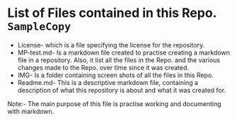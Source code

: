 # List of Files contained in this Repo. `SampleCopy`
* License- which is a file specifying the license for the repository.
* MP-test.md- Is a markdown file created to practise creating a markdown file in a repository. Also, it list all the files in the Repo. and the various changes made to the Repo. over time since it was created.
* IMG- Is a folder containing screen shots of all the files in this Repo.
* Readme.md- This is a descriptive markdown file, containing a description of what this repository is about and what it was created for.

Note:- The main purpose of this file is practise working and documenting with markdown.

